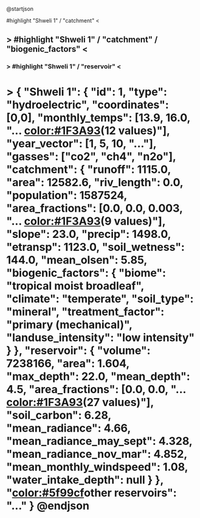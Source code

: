 @startjson
<style>
  .h1 {
    BackGroundColor #F7C6C7
    FontColor #333333
    FontStyle bold
  }
  .h2 {
    BackGroundColor #AEC6CF
    FontColor #333333
    FontStyle bold
  }
  .h3 {
    BackGroundColor #C3E5AE
    FontColor #333333
    FontStyle bold
  }
</style>
#highlight "Shweli 1" / "catchment" <<h2>>
#highlight "Shweli 1" / "catchment" / "biogenic_factors" <<h3>>
#highlight "Shweli 1" / "reservoir" <<h1>>
{
    "Shweli 1": {
        "id": 1,
        "type": "hydroelectric",
        "coordinates": [0,0],
        "monthly_temps": [13.9, 16.0, "... <color:#1F3A93>(12 values)"],
        "year_vector": [1, 5, 10, "..."],
        "gasses": ["co2", "ch4", "n2o"],
        "catchment": {
            "runoff": 1115.0,
            "area": 12582.6,
            "riv_length": 0.0,
            "population": 1587524,
            "area_fractions": [0.0, 0.0, 0.003, "... <color:#1F3A93>(9 values)"],
            "slope": 23.0,
            "precip": 1498.0,
            "etransp": 1123.0,
            "soil_wetness": 144.0,
            "mean_olsen": 5.85,
            "biogenic_factors": {
                "biome": "tropical moist broadleaf",
                "climate": "temperate",
                "soil_type": "mineral",
                "treatment_factor": "primary (mechanical)",
                "landuse_intensity": "low intensity"
            }
        },
        "reservoir": {
            "volume": 7238166,
            "area": 1.604,
            "max_depth": 22.0,
            "mean_depth": 4.5,
            "area_fractions": [0.0, 0.0, "... <color:#1F3A93>(27 values)"],
            "soil_carbon": 6.28,
            "mean_radiance": 4.66,
            "mean_radiance_may_sept": 4.328,
            "mean_radiance_nov_mar": 4.852,
            "mean_monthly_windspeed": 1.08,
            "water_intake_depth": null
        }
    },
    "<color:#5f99cf>other reservoirs": "..."
}
@endjson

